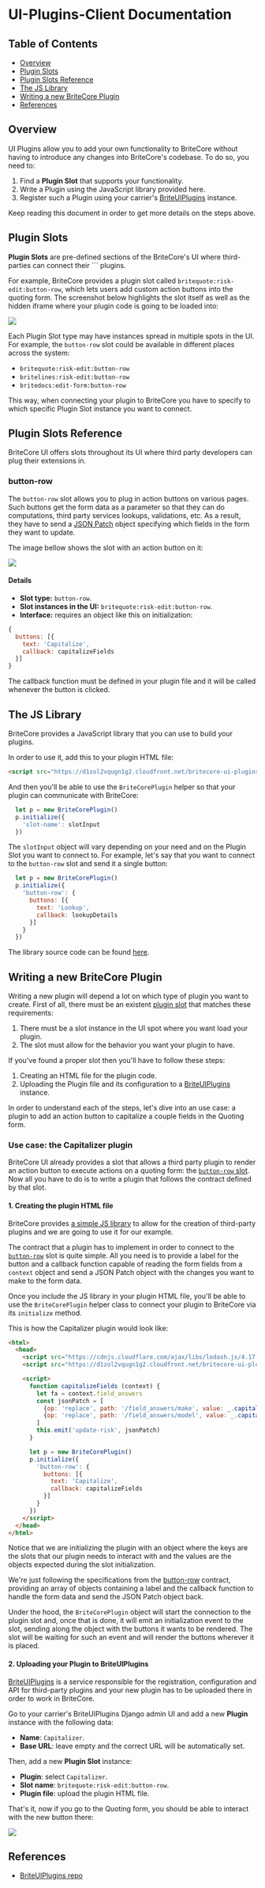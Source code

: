 # UI-Plugins-Client Documentation


## Table of Contents

- [Overview](#overview)
- [Plugin Slots](#plugin-slots)
- [Plugin Slots Reference](#plugin-slots-reference)
- [The JS Library](#the-js-library)
- [Writing a new BriteCore Plugin](#writing-a-new-britecore-plugin)
- [References](#references)


## Overview

UI Plugins allow you to add your own functionality to BriteCore without having to
introduce any changes into BriteCore's codebase. To do so, you need to:

1. Find a **Plugin Slot** that supports your functionality.
2. Write a Plugin using the JavaScript library provided here.
3. Register such a Plugin using your carrier's
   [BriteUIPlugins](https://github.com/IntuitiveWebSolutions/BriteUIPlugins) instance.

Keep reading this document in order to get more details on the steps above.


## Plugin Slots

**Plugin Slots** are pre-defined sections of the BriteCore's UI where third-parties can connect their  ```
plugins.

For example, BriteCore provides a plugin slot called `britequote:risk-edit:button-row`,
which lets users add custom action buttons into the quoting form. The screenshot below
highlights the slot itself as well as the hidden iframe where your plugin code is going
to be loaded into:

![](assets/plugins-1.png)

Each Plugin Slot type may have instances spread in multiple spots in the UI. For example,
the `button-row` slot could be available in different places across the system:

- `britequote:risk-edit:button-row`
- `britelines:risk-edit:button-row`
- `britedocs:edit-form:button-row`

This way, when connecting your plugin to BriteCore you have to specify to which specific
Plugin Slot instance you want to connect.


## Plugin Slots Reference

BriteCore UI offers slots throughout its UI where third party developers can plug their
extensions in.


### button-row

The `button-row` slot allows you to plug in action buttons on various pages.
Such buttons get the form data as a parameter so that they can do computations,
third party services lookups, validations, etc. As a result, they have to send a
[JSON Patch](http://jsonpatch.com/) object specifying which fields in the form they
want to update.

The image bellow shows the slot with an action button on it:

![](assets/plugin-slots-1.png)


#### Details
- **Slot type:** `button-row`.
- **Slot instances in the UI:** `britequote:risk-edit:button-row`.
- **Interface:** requires an object like this on initialization:

```js
{
  buttons: [{
    text: 'Capitalize',
    callback: capitalizeFields
  }]
}
```

The callback function must be defined in your plugin file and it will be called whenever
the button is clicked.


## The JS Library

BriteCore provides a JavaScript library that you can use to build your plugins.

In order to use it, add this to your plugin HTML file:

```html
<script src="https://d1zol2vqugn1g2.cloudfront.net/britecore-ui-plugins.js"></script>
```

And then you'll be able to use the `BriteCorePlugin` helper so that your plugin can
communicate with BriteCore:

```js
  let p = new BriteCorePlugin()
  p.initialize({
    'slot-name': slotInput
  })
```

The `slotInput` object will vary depending on your need and on the Plugin Slot you want
to connect to. For example, let's say that you want to connect to the `button-row` slot
and send it a single button:

```js
  let p = new BriteCorePlugin()
  p.initialize({
    'button-row': {
      buttons: [{
        text: 'Lookup',
        callback: lookupDetails
      }]
    }
  })
```

The library source code can be found [here](https://github.com/IntuitiveWebSolutions/UI-Plugins-Client/blob/master/src/index.js).

## Writing a new BriteCore Plugin

Writing a new plugin will depend a lot on which type of plugin you want to create. First of
all, there must be an existent [plugin slot](#plugin-slots-reference) that matches these
requirements:

1. There must be a slot instance in the UI spot where you want load your plugin.
2. The slot must allow for the behavior you want your plugin to have.


If you've found a proper slot then you'll have to follow these steps:

1. Creating an HTML file for the plugin code.
2. Uploading the Plugin file and its configuration to a
   [BriteUIPlugins](https://github.com/IntuitiveWebSolutions/BriteUIPlugins) instance.

In order to understand each of the steps, let's dive into an use case: a plugin to add an
action button to capitalize a couple fields in the Quoting form.


### Use case: the Capitalizer plugin

BriteCore UI already provides a slot that allows a third party plugin to render an action button
to execute actions on a quoting form: the [`button-row` slot](#button-row). Now all you have to
do is to write a plugin that follows the contract defined by that slot.


#### 1. Creating the plugin HTML file

BriteCore provides [a simple JS library](#the-js-library) to allow for the creation of third-party
plugins and we are going to use it for our example.

The contract that a plugin has to implement in order to connect to the
[`button-row`](#button-row) slot is quite simple. All you need is to provide a label for
the button and a callback function capable of reading the form fields from a `context`
object and send a JSON Patch object with the changes you want to make to the form data.

Once you include the JS library in your plugin HTML file, you'll be able to use the
`BriteCorePlugin` helper class to connect your plugin to BriteCore via its `initialize`
method.

This is how the Capitalizer plugin would look like:

```html
<html>
  <head>
    <script src="https://cdnjs.cloudflare.com/ajax/libs/lodash.js/4.17.11/lodash.js"></script>
    <script src="https://d1zol2vqugn1g2.cloudfront.net/britecore-ui-plugins.js"></script>

    <script>
      function capitalizeFields (context) {
        let fa = context.field_answers
        const jsonPatch = [
          {op: 'replace', path: '/field_answers/make', value: _.capitalize(fa.make)},
          {op: 'replace', path: '/field_answers/model', value: _.capitalize(fa.model)},
        ]
        this.emit('update-risk', jsonPatch)
      }

      let p = new BriteCorePlugin()
      p.initialize({
        'button-row': {
          buttons: [{
            text: 'Capitalize',
            callback: capitalizeFields
          }]
        }
      })
    </script>
  </head>
</html>
```

Notice that we are initializing the plugin with an object where the keys are the slots that
our plugin needs to interact with and the values are the objects expected during the slot
initialization.

We're just following the specifications from the [button-row](#button-row) contract,
providing an array of objects containing a label and the callback function to handle
the form data and send the JSON Patch object back.

Under the hood, the `BriteCorePlugin` object will start the connection to the plugin slot
and, once that is done, it will emit an initialization event to the slot, sending along the
object with the buttons it wants to be rendered. The slot will be waiting for such an event
and will render the buttons wherever it is placed.


#### 2. Uploading your Plugin to BriteUIPlugins

[BriteUIPlugins](https://github.com/IntuitiveWebSolutions/BriteUIPlugins) is a service
responsible for the registration, configuration and API for third-party plugins and your
new plugin has to be uploaded there in order to work in BriteCore.

Go to your carrier's BriteUIPlugins Django admin UI and add a new **Plugin** instance with
the following data:

- **Name**: `Capitalizer`.
- **Base URL**: leave empty and the correct URL will be automatically set.

Then, add a new **Plugin Slot** instance:

- **Plugin**: select `Capitalizer`.
- **Slot name**: `britequote:risk-edit:button-row`.
- **Plugin file**: upload the plugin HTML file.

That's it, now if you go to the Quoting form, you should be able to interact with the
new button there:

![](assets/examples-1.png)


## References

- [BriteUIPlugins repo](https://github.com/IntuitiveWebSolutions/BriteUIPlugins)
